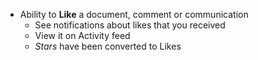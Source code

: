 - Ability to **Like** a document, comment or communication
  - See notifications about likes that you received
  - View it on Activity feed
  - _Stars_ have been converted to Likes
